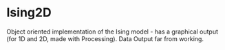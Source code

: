 Ising2D
=======
Object oriented implementation of the Ising model - has a graphical output (for 1D and 2D, made with Processing).
Data Output far from working.
